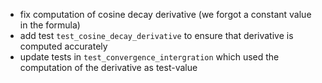 + fix computation of cosine decay derivative (we forgot a constant value in the formula)
+ add test `test_cosine_decay_derivative` to ensure that derivative is computed accurately
+ update tests in `test_convergence_intergration` which used the computation of the derivative as test-value
